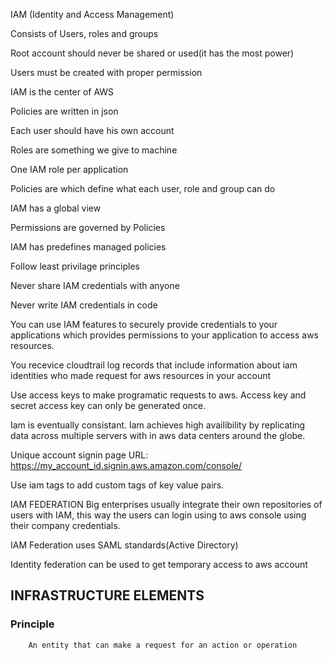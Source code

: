 IAM (Identity and Access Management)

Consists of Users, roles and groups

Root account should never be shared or used(it has the most power)

Users must be created with proper permission

IAM is the center of AWS

Policies are written in json

Each user should have his own account

Roles are something we give to machine

One IAM role per application

Policies are which define what each user, role and group can do

IAM has a global view

Permissions are governed by Policies

IAM has predefines managed policies

Follow least privilage principles

Never share IAM credentials with anyone

Never write IAM credentials in code

You can use IAM features to securely provide credentials to your applications which provides permissions to your application to access aws resources.

You recevice cloudtrail log records that include information about iam identities who made request for aws resources in your account

Use access keys to make programatic requests to aws. Access key and secret access key can only be generated once.

Iam is eventually consistant. Iam achieves high availibility by replicating data across multiple servers with in aws data centers around the globe.

Unique account signin page URL:
https://my_account_id.signin.aws.amazon.com/console/

Use iam tags to add custom tags of key value pairs.

IAM FEDERATION
Big enterprises usually integrate their own repositories of users with IAM, this way the users can login using to aws console using their
company credentials.

IAM Federation uses SAML standards(Active Directory)

Identity federation can be used to get temporary access to aws account

<h2>INFRASTRUCTURE ELEMENTS</h2>
        <h3>Principle</h3>

        An entity that can make a request for an action or operation
